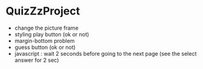 QuizZzProject
=============

- change the picture frame
- styling play button (ok or not)
- margin-bottom problem
- guess button (ok or not)
- javascript : wait 2 seconds before going to the next page (see the select answer for 2 sec) 